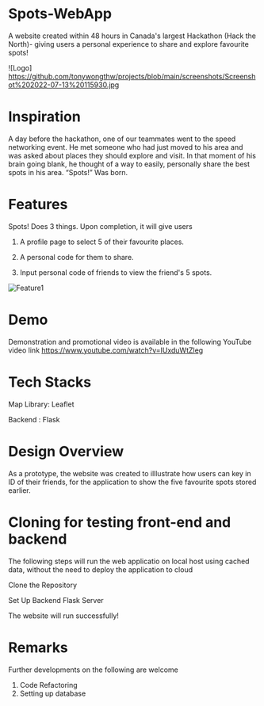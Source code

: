 # Spots-WebApp
 A website created within 48 hours in Canada's largest Hackathon (Hack the North)- giving users a personal experience to share and explore favourite spots!

![Logo] https://github.com/tonywongthw/projects/blob/main/screenshots/Screenshot%202022-07-13%20115930.jpg

# Inspiration

A day before the hackathon, one of our teammates went to the speed networking event. He met someone who had just moved to his area and was asked about places they should explore and visit. In that moment of his brain going blank, he thought of a way to easily, personally share the best spots in his area. “Spots!” Was born.

# Features

Spots! Does 3 things. Upon completion, it will give users

1. A profile page to select 5 of their favourite places.

2. A personal code for them to share.

3. Input personal code of friends to view the friend's 5 spots.

![Feature1](https://j.gifs.com/x6BM3l.gif)

# Demo

Demonstration and promotional video is available in the following YouTube video link https://www.youtube.com/watch?v=IUxduWtZleg

# Tech Stacks

Map Library: Leaflet

Backend : Flask

# Design Overview

As a prototype, the website was created to illlustrate how users can key in ID of their friends, for the application to show the five favourite spots stored earlier.

# Cloning for testing front-end and backend

The following steps will run the web applicatio on local host using cached data, without the need to deploy the application to cloud

Clone the Repository

Set Up Backend Flask Server

The website will run successfully!

# Remarks

Further developments on the following are welcome

1. Code Refactoring
2. Setting up database

